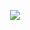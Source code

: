 <p align="center">
  <img src="https://capsule-render.vercel.app/api?type=waving&height=290&color=gradient&text=To%20Kese%20he%20Aap%20Log%20!!&textBg=false&descAlignY=69&descAlign=61&reversal=true&fontAlignY=43&fontAlign=51&fontSize=0&section=header" />
</p>
